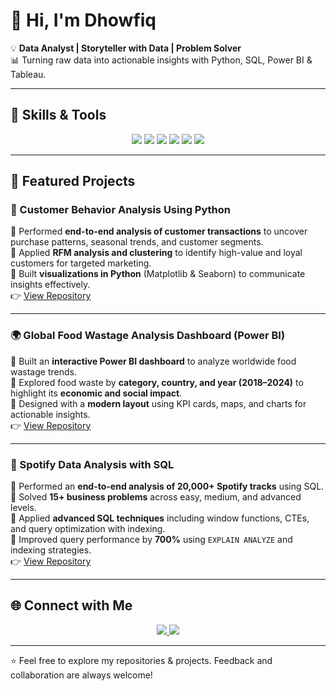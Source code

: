 # 👋 Hi, I'm Dhowfiq

💡 **Data Analyst | Storyteller with Data | Problem Solver**  
📊 Turning raw data into actionable insights with Python, SQL, Power BI & Tableau.  

---

## 🔧 Skills & Tools  

<p align="center">
  <img src="https://img.shields.io/badge/Python-3776AB?style=for-the-badge&logo=python&logoColor=white"/> 
  <img src="https://img.shields.io/badge/SQL-00599C?style=for-the-badge&logo=postgresql&logoColor=white"/> 
  <img src="https://img.shields.io/badge/Excel-217346?style=for-the-badge&logo=microsoft-excel&logoColor=white"/> 
  <img src="https://img.shields.io/badge/PowerBI-F2C811?style=for-the-badge&logo=powerbi&logoColor=black"/> 
  <img src="https://img.shields.io/badge/Tableau-E97627?style=for-the-badge&logo=tableau&logoColor=white"/> 
  <img src="https://img.shields.io/badge/Git-F05032?style=for-the-badge&logo=git&logoColor=white"/>
</p>

---

## 📂 Featured Projects  
### 🛒 Customer Behavior Analysis Using Python  
🔹 Performed **end-to-end analysis of customer transactions** to uncover purchase patterns, seasonal trends, and customer segments.  
🔹 Applied **RFM analysis and clustering** to identify high-value and loyal customers for targeted marketing.  
🔹 Built **visualizations in Python** (Matplotlib & Seaborn) to communicate insights effectively.  
👉 [View Repository](#)  


---

### 🌍 Global Food Wastage Analysis Dashboard (Power BI)  
🔹 Built an **interactive Power BI dashboard** to analyze worldwide food wastage trends.  
🔹 Explored food waste by **category, country, and year (2018–2024)** to highlight its **economic and social impact**.  
🔹 Designed with a **modern layout** using KPI cards, maps, and charts for actionable insights.  
👉 [View Repository](#)  


---

### 🎵 Spotify Data Analysis with SQL  
🔹 Performed an **end-to-end analysis of 20,000+ Spotify tracks** using SQL.  
🔹 Solved **15+ business problems** across easy, medium, and advanced levels.  
🔹 Applied **advanced SQL techniques** including window functions, CTEs, and query optimization with indexing.  
🔹 Improved query performance by **700%** using `EXPLAIN ANALYZE` and indexing strategies.  
👉 [View Repository](#)  


---



## 🌐 Connect with Me  

<p align="center">
  <a href="https://www.linkedin.com/in/dhowfiq/" target="_blank">
    <img src="https://img.shields.io/badge/LinkedIn-0A66C2?style=for-the-badge&logo=linkedin&logoColor=white"/>
  </a>
  <a href="mailto:dhowfiq786@gmail.com">
    <img src="https://img.shields.io/badge/Email-D14836?style=for-the-badge&logo=gmail&logoColor=white"/>
  </a>
</p>

---

⭐️ Feel free to explore my repositories & projects. Feedback and collaboration are always welcome!
